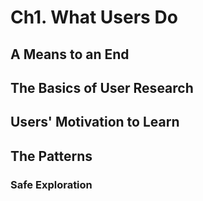 # Ch1. What Users Do

## A Means to an End

## The Basics of User Research

## Users' Motivation to Learn

## The Patterns
### Safe Exploration
